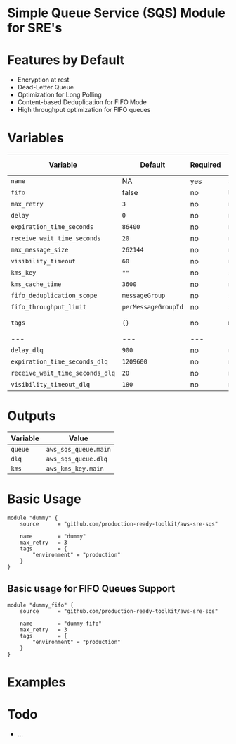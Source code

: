 # Simple Queue Service (SQS) Module for SRE's 

# Features by Default

* Encryption at rest
* Dead-Letter Queue 
* Optimization for Long Polling
* Content-based Deduplication for FIFO Mode
* High throughput optimization for FIFO queues


# Variables 

| Variable                          | Default               | Required  | Type      |  Additional Info  |
|-----------------------------------|-----------------------|-----------|-----------|-------------------|
| `name`                            | NA                    | yes       | `string`  |                   |
| `fifo`                            | false                 | no        | `bool`    |                   |
| `max_retry`                       | `3`                   | no        | `number`  |                   |  
| `delay`                           | `0`                   | no        | `number`  |                   |  
| `expiration_time_seconds`         | `86400`               | no        | `number`  |                   |    
| `receive_wait_time_seconds`       | `20`                  | no        | `number`  |                   |   
| `max_message_size`                | `262144`              | no        | `number`  |                   |   
| `visibility_timeout`              | `60`                  | no        | `number`  |                   |   
| `kms_key`                         | `""`                  | no        | `string`  |                   |     
| `kms_cache_time`                  | `3600`                | no        | `number`  |                   |  
| `fifo_deduplication_scope`        | `messageGroup`        | no        | `string`  |                   |
| `fifo_throughput_limit`           | `perMessageGroupId`   | no        | `string`  |                   |
| `tags`                            | `{}`                  | no        | `map(any)`| Tags to resources |
|---                                |---                    |---        |---        |---                |
| `delay_dlq`                       | `900`                 | no        | `number`  |                   |  
| `expiration_time_seconds_dlq`     | `1209600`             | no        | `number`  |                   |  
| `receive_wait_time_seconds_dlq`   | `20`                  | no        | `number`  |                   |  
| `visibility_timeout_dlq`          | `180`                 | no        | `number`  |                   |

# Outputs 

| Variable  | Value                 |
|-----------|-----------------------|
| `queue`   | `aws_sqs_queue.main`  | 
| `dlq`     | `aws_sqs_queue.dlq`   | 
| `kms`     | `aws_kms_key.main`    | 

# Basic Usage 

```hcl
module "dummy" {
    source      = "github.com/production-ready-toolkit/aws-sre-sqs"

    name        = "dummy"
    max_retry   = 3
    tags        = {
        "environment" = "production"
    }
}
```

## Basic usage for FIFO Queues Support

```hcl
module "dummy_fifo" {
    source      = "github.com/production-ready-toolkit/aws-sre-sqs"

    name        = "dummy-fifo"
    max_retry   = 3
    tags        = {
        "environment" = "production"
    }
}
```

# Examples

# Todo 

* ...